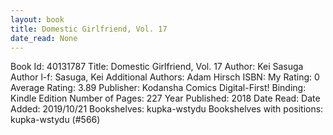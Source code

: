 ```yaml
---
layout: book
title: Domestic Girlfriend, Vol. 17
date_read: None
---
```


Book Id: 40131787
Title: Domestic Girlfriend, Vol. 17
Author: Kei Sasuga
Author l-f: Sasuga, Kei
Additional Authors: Adam Hirsch
ISBN: 
My Rating: 0
Average Rating: 3.89
Publisher: Kodansha Comics Digital-First!
Binding: Kindle Edition
Number of Pages: 227
Year Published: 2018
Date Read: 
Date Added: 2019/10/21
Bookshelves: kupka-wstydu
Bookshelves with positions: kupka-wstydu (#566)

